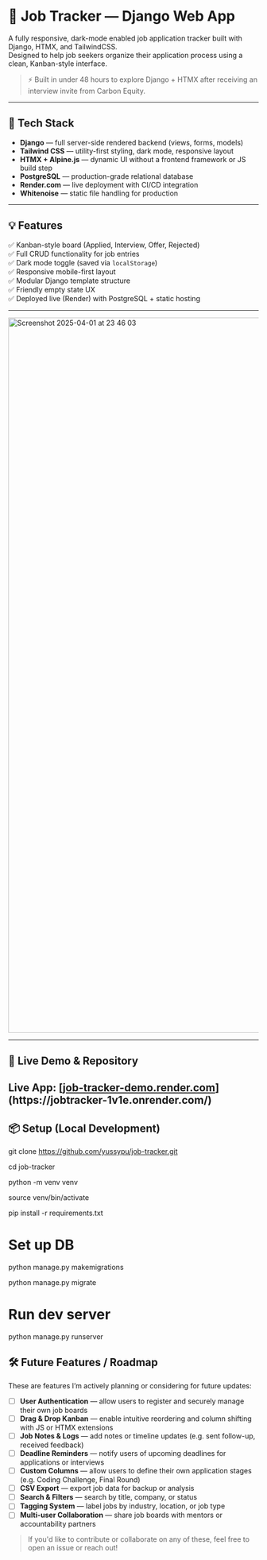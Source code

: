 # 🌟 Job Tracker — Django Web App

A fully responsive, dark-mode enabled job application tracker built with Django, HTMX, and TailwindCSS.  
Designed to help job seekers organize their application process using a clean, Kanban-style interface.

> ⚡️ Built in under 48 hours to explore Django + HTMX after receiving an interview invite from Carbon Equity.

---

## 🔧 Tech Stack

- **Django** — full server-side rendered backend (views, forms, models)
- **Tailwind CSS** — utility-first styling, dark mode, responsive layout
- **HTMX + Alpine.js** — dynamic UI without a frontend framework or JS build step
- **PostgreSQL** — production-grade relational database
- **Render.com** — live deployment with CI/CD integration
- **Whitenoise** — static file handling for production

---

## 💡 Features

✅ Kanban-style board (Applied, Interview, Offer, Rejected)  
✅ Full CRUD functionality for job entries  
✅ Dark mode toggle (saved via `localStorage`)  
✅ Responsive mobile-first layout  
✅ Modular Django template structure  
✅ Friendly empty state UX  
✅ Deployed live (Render) with PostgreSQL + static hosting

---

<img width="1440" alt="Screenshot 2025-04-01 at 23 46 03" src="https://github.com/user-attachments/assets/a168663f-c53b-4101-8b44-d644b5869fff" />

---

## 🚀 Live Demo & Repository

**Live App:** 
[[job-tracker-demo.render.com]([https://job-tracker-demo.render.com](https://jobtracker-1v1e.onrender.com/))](https://jobtracker-1v1e.onrender.com/)
---

## 📦 Setup (Local Development)

git clone https://github.com/yussypu/job-tracker.git

cd job-tracker

python -m venv venv

source venv/bin/activate

pip install -r requirements.txt

# Set up DB
python manage.py makemigrations

python manage.py migrate

# Run dev server
python manage.py runserver


## 🛠 Future Features / Roadmap

These are features I’m actively planning or considering for future updates:

- [ ] **User Authentication** — allow users to register and securely manage their own job boards  
- [ ] **Drag & Drop Kanban** — enable intuitive reordering and column shifting with JS or HTMX extensions  
- [ ] **Job Notes & Logs** — add notes or timeline updates (e.g. sent follow-up, received feedback)  
- [ ] **Deadline Reminders** — notify users of upcoming deadlines for applications or interviews  
- [ ] **Custom Columns** — allow users to define their own application stages (e.g. Coding Challenge, Final Round)  
- [ ] **CSV Export** — export job data for backup or analysis  
- [ ] **Search & Filters** — search by title, company, or status  
- [ ] **Tagging System** — label jobs by industry, location, or job type  
- [ ] **Multi-user Collaboration** — share job boards with mentors or accountability partners  

> If you'd like to contribute or collaborate on any of these, feel free to open an issue or reach out!


